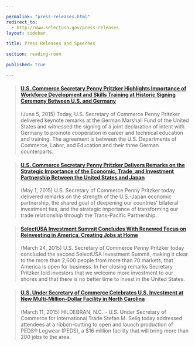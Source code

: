 ```yaml
---

permalink: "press-releases.html"
redirect_to:
  - http://www.selectusa.gov/press-releases
layout: sidebar

title: Press Releases and Speeches

section: reading-room

published: true

---
```


<blockquote class="embedly-card"><h4><a href="http://www.commerce.gov/news/secretary-speeches/2015/06/us-commerce-secretary-penny-pritzker-highlights-importance-workforce">U.S. Commerce Secretary Penny Pritzker Highlights Importance of Workforce Development and Skills Training at Historic Signing Ceremony Between U.S. and Germany</a></h4><p>(June 5, 2015) Today, U.S. Secretary of Commerce Penny Pritzker delivered keynote remarks at the German Marshall Fund of the United States and witnessed the signing of a joint declaration of intent with Germany to promote cooperation in career and technical education and training. The agreement is between the U.S. Departments of Commerce, Labor, and Education and their three German counterparts.</p></blockquote>
<script async src="//cdn.embedly.com/widgets/platform.js" charset="UTF-8"></script>

<blockquote class="embedly-card"><h4><a href="http://www.commerce.gov/news/secretary-speeches/2015/05/us-commerce-secretary-penny-pritzker-delivers-remarks-strategic">U.S. Commerce Secretary Penny Pritzker Delivers Remarks on the Strategic Importance of the Economic, Trade, and Investment Partnership Between the United States and Japan</a></h4><p>(May 1, 2015) U.S. Secretary of Commerce Penny Pritzker today delivered remarks on the strength of the U.S.-Japan economic partnership, the shared goal of deepening our countries' bilateral investment ties, and the strategic importance of transforming our trade relationship through the Trans-Pacific Partnership.</p></blockquote>
<script async src="//cdn.embedly.com/widgets/platform.js" charset="UTF-8"></script>

<blockquote class="embedly-card"><h4><a href="http://www.commerce.gov/news/press-releases/2015/03/selectusa-investment-summit-concludes-renewed-focus-reinvesting-america">SelectUSA Investment Summit Concludes With Renewed Focus on Reinvesting in America, Creating Jobs at Home</a></h4><p>(March 24, 2015) U.S. Secretary of Commerce Penny Pritzker today concluded the second SelectUSA Investment Summit, making it clear to the more than 2,600 people from more than 70 markets, that America is open for business. In her closing remarks Secretary Pritzker told investors that we welcome more investment to our shores and that there is no better time to invest in the United States.</p></blockquote>
<script async src="//cdn.embedly.com/widgets/platform.js" charset="UTF-8"></script>

<blockquote class="embedly-card"><h4><a href="http://www.trade.gov/press/press-releases/2015/us-under-secretary-of-commerce-celebrates-us-investment-at-new-multi-million-dollar-facilit-in-north-carolina-031115.asp">U.S. Under Secretary of Commerce Celebrates U.S. Investment at New Multi-Million-Dollar Facility in North Carolina</a></h4><p>(March 11, 2015) HILDEBRAN, N.C. - U.S. Under Secretary of Commerce for International Trade Stefan M. Selig today addressed attendees at a ribbon-cutting to open and launch production of PEDS® Legwear (PEDS), a $16 million facility that will bring more than 200 jobs to the area.</p></blockquote>
<script async src="//cdn.embedly.com/widgets/platform.js" charset="UTF-8"></script>
